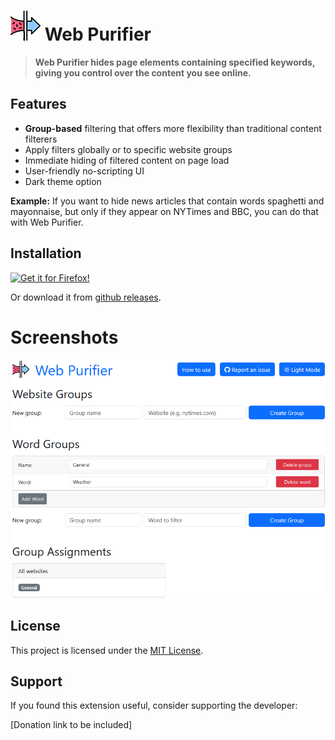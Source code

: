 # ![icon](icons/webpurifier_48.png) Web Purifier

> **Web Purifier hides page elements containing specified keywords, giving you control over the content you see online.**

## Features

- **Group-based** filtering that offers more flexibility than traditional content filterers
- Apply filters globally or to specific website groups
- Immediate hiding of filtered content on page load
- User-friendly no-scripting UI
- Dark theme option

**Example:** If you want to hide news articles that contain words spaghetti and mayonnaise, but only if they appear on NYTimes and BBC, you can do that with Web Purifier. 
 
## Installation

[![Get it for Firefox!](https://i.imgur.com/TMOLdK6.png)](https://addons.mozilla.org/firefox/addon/web-purifier/)

Or download it from [github releases](https://github.com/yourusername/web-purifier/releases/latest).

# Screenshots

<img src="screenshots/options2.png">

## License

This project is licensed under the [MIT License](LICENSE).

## Support

If you found this extension useful, consider supporting the developer:

[Donation link to be included]
